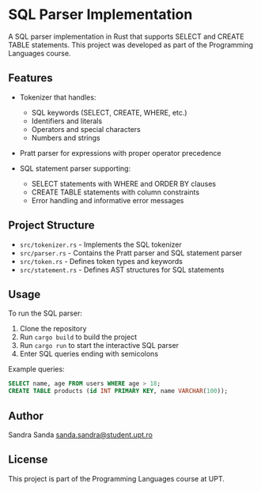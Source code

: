 # SQL Parser Implementation

A SQL parser implementation in Rust that supports SELECT and CREATE TABLE statements. This project was developed as part of the Programming Languages course.

## Features

- Tokenizer that handles:
  - SQL keywords (SELECT, CREATE, WHERE, etc.)
  - Identifiers and literals
  - Operators and special characters
  - Numbers and strings
  
- Pratt parser for expressions with proper operator precedence
  
- SQL statement parser supporting:
  - SELECT statements with WHERE and ORDER BY clauses
  - CREATE TABLE statements with column constraints
  - Error handling and informative error messages

## Project Structure

- `src/tokenizer.rs` - Implements the SQL tokenizer
- `src/parser.rs` - Contains the Pratt parser and SQL statement parser
- `src/token.rs` - Defines token types and keywords
- `src/statement.rs` - Defines AST structures for SQL statements

## Usage

To run the SQL parser:

1. Clone the repository
2. Run `cargo build` to build the project
3. Run `cargo run` to start the interactive SQL parser
4. Enter SQL queries ending with semicolons

Example queries:
```sql
SELECT name, age FROM users WHERE age > 18;
CREATE TABLE products (id INT PRIMARY KEY, name VARCHAR(100));
```

## Author

Sandra Sanda <sanda.sandra@student.upt.ro>

## License

This project is part of the Programming Languages course at UPT.